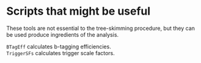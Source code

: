 # Scripts that might be useful
These tools are not essential to the tree-skimming procedure, but they can be used produce ingredients of the analysis.

```BTagEff``` calculates b-tagging efficiencies.<br>
```TriggerSFs``` calculates trigger scale factors.
